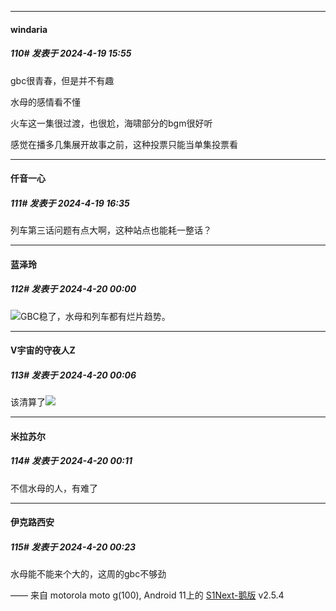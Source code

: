 ﻿
*****

####  windaria  
##### 110#       发表于 2024-4-19 15:55

gbc很青春，但是并不有趣

水母的感情看不懂

火车这一集很过渡，也很尬，海啸部分的bgm很好听

感觉在播多几集展开故事之前，这种投票只能当单集投票看


*****

####  仟音一心  
##### 111#       发表于 2024-4-19 16:35

列车第三话问题有点大啊，这种站点也能耗一整话？


*****

####  蓝泽玲  
##### 112#       发表于 2024-4-20 00:00

<img src="https://static.saraba1st.com/image/smiley/face2017/029.png" referrerpolicy="no-referrer">GBC稳了，水母和列车都有烂片趋势。

*****

####  V宇宙的守夜人Z  
##### 113#       发表于 2024-4-20 00:06

该清算了<img src="https://static.saraba1st.com/image/smiley/face2017/053.png" referrerpolicy="no-referrer">


*****

####  米拉苏尔  
##### 114#       发表于 2024-4-20 00:11

不信水母的人，有难了


*****

####  伊克路西安  
##### 115#       发表于 2024-4-20 00:23

水母能不能来个大的，这周的gbc不够劲

—— 来自 motorola moto g(100), Android 11上的 [S1Next-鹅版](https://github.com/ykrank/S1-Next/releases) v2.5.4

